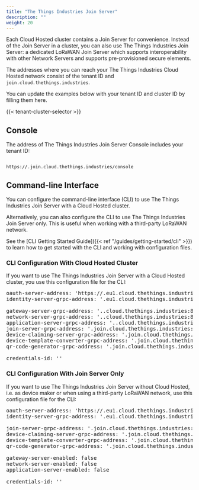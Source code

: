 ```yaml
---
title: "The Things Industries Join Server"
description: ""
weight: 20
---
```


Each Cloud Hosted cluster contains a Join Server for convenience. Instead of the Join Server in a cluster, you can also use The Things Industries Join Server: a dedicated LoRaWAN Join Server which supports interoperability with other Network Servers and supports pre-provisioned secure elements.

The addresses where you can reach your The Things Industries Cloud Hosted network consist of the tenant ID and `join.cloud.thethings.industries`.

You can update the examples below with your tenant ID and cluster ID by filling them here.

{{< tenant-cluster-selector >}}

## Console

The address of The Things Industries Join Server Console includes your tenant ID:

<p>
<code data-content="cluster-address">
https://<span data-content="tenant-id"></span>.join.cloud.thethings.industries/console
</code>
</p>

## Command-line Interface

You can configure the command-line interface (CLI) to use The Things Industries Join Server with a Cloud Hosted cluster.

Alternatively, you can also configure the CLI to use The Things Industries Join Server only. This is useful when working with a third-party LoRaWAN network.

See the [CLI Getting Started Guide]({{< ref "/guides/getting-started/cli" >}}) to learn how to get started with the CLI and working with configuration files.

### CLI Configuration With Cloud Hosted Cluster

If you want to use The Things Industries Join Server with a Cloud Hosted cluster, you use this configuration file for the CLI:

<pre>
oauth-server-address: 'https://<span data-content="tenant-id"></span>.eu1.cloud.thethings.industries/oauth'
identity-server-grpc-address: '<span data-content="tenant-id"></span>.eu1.cloud.thethings.industries:8884'

gateway-server-grpc-address: '<span data-content="tenant-id"></span>.<span data-content="cluster-id"></span>.cloud.thethings.industries:8884'
network-server-grpc-address: '<span data-content="tenant-id"></span>.<span data-content="cluster-id"></span>.cloud.thethings.industries:8884'
application-server-grpc-address: '<span data-content="tenant-id"></span>.<span data-content="cluster-id"></span>.cloud.thethings.industries:8884'
join-server-grpc-address: '<span data-content="tenant-id"></span>.join.cloud.thethings.industries:8884'
device-claiming-server-grpc-address: '<span data-content="tenant-id"></span>.join.cloud.thethings.industries:8884'
device-template-converter-grpc-address: '<span data-content="tenant-id"></span>.join.cloud.thethings.industries:8884'
qr-code-generator-grpc-address: '<span data-content="tenant-id"></span>.join.cloud.thethings.industries:8884'

credentials-id: '<span data-content="tenant-id"></span>'
</pre>

### CLI Configuration With Join Server Only

If you want to use The Things Industries Join Server without Cloud Hosted, i.e. as device maker or when using a third-party LoRaWAN network, use this configuration file for the CLI:

<pre>
oauth-server-address: 'https://<span data-content="tenant-id"></span>.eu1.cloud.thethings.industries/oauth'
identity-server-grpc-address: '<span data-content="tenant-id"></span>.eu1.cloud.thethings.industries:8884'

join-server-grpc-address: '<span data-content="tenant-id"></span>.join.cloud.thethings.industries:8884'
device-claiming-server-grpc-address: '<span data-content="tenant-id"></span>.join.cloud.thethings.industries:8884'
device-template-converter-grpc-address: '<span data-content="tenant-id"></span>.join.cloud.thethings.industries:8884'
qr-code-generator-grpc-address: '<span data-content="tenant-id"></span>.join.cloud.thethings.industries:8884'

gateway-server-enabled: false
network-server-enabled: false
application-server-enabled: false

credentials-id: '<span data-content="tenant-id"></span>'
</pre>
